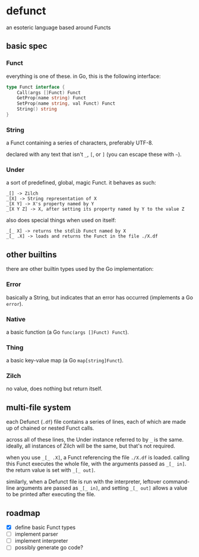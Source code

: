 # defunct
an esoteric language based around Functs

## basic spec
### Funct
everything is one of these. in Go, this is the following interface:
```go
type Funct interface {
	Call(args []Funct) Funct
	GetProp(name string) Funct
	SetProp(name string, val Funct) Funct
	String() string
}
```

### String
a Funct containing a series of characters, preferably UTF-8.

declared with any text that isn't `_`, `[`, or `]` (you can escape these with `~`).

### Under
a sort of predefined, global, magic Funct. it behaves as such:
```
_[] -> Zilch
_[X] -> String representation of X
_[X Y] -> X's property named by Y
_[X Y Z] -> X, after setting its property named by Y to the value Z
```

also does special things when used on itself:
```
_[_ X] -> returns the stdlib Funct named by X
_[_ .X] -> loads and returns the Funct in the file ./X.df
```

## other builtins
there are other builtin types used by the Go implementation:

### Error
basically a String, but indicates that an error has occurred (implements a Go `error`).

### Native
a basic function (a Go `func(args []Funct) Funct`).

### Thing
a basic key-value map (a Go `map[string]Funct`).

### Zilch
no value, does nothing but return itself.

## multi-file system
each Defunct (`.df`) file contains a series of lines, each of which are made up of chained or nested Funct calls.

across all of these lines, the Under instance referred to by `_` is the same. ideally, all instances of Zilch will be the same, but that's not required.

when you use `_[_ .X]`, a Funct referencing the file `./X.df` is loaded. calling this Funct executes the whole file, with the arguments passed as `_[_ in]`. the return value is set with `_[_ out]`.

similarly, when a Defunct file is run with the interpreter, leftover command-line arguments are passed as `_[_ in]`, and setting `_[_ out]` allows a value to be printed after executing the file.

## roadmap
 - [x] define basic Funct types
 - [ ] implement parser
 - [ ] implement interpreter
 - [ ] possibly generate go code?
